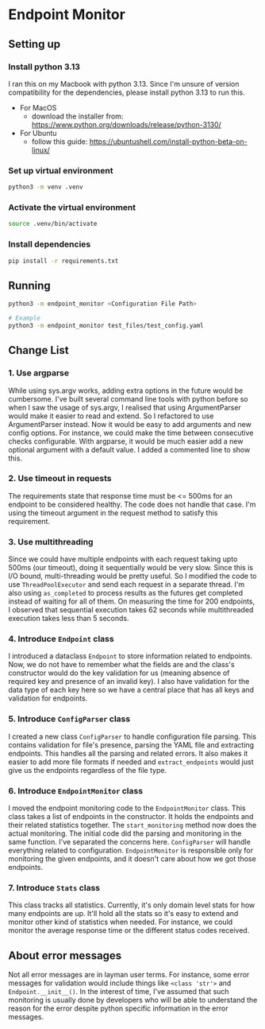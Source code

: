 # Endpoint Monitor

## Setting up

### Install python 3.13
I ran this on my Macbook with python 3.13. Since I'm unsure of version compatibility for the dependencies, please install python 3.13 to run this.
* For MacOS
  * download the installer from: https://www.python.org/downloads/release/python-3130/
* For Ubuntu
  * follow this guide: https://ubuntushell.com/install-python-beta-on-linux/

### Set up virtual environment
```bash
python3 -m venv .venv
```

### Activate the virtual environment
```bash
source .venv/bin/activate
```

### Install dependencies

```bash
pip install -r requirements.txt
```

## Running

```bash
python3 -m endpoint_monitor <Configuration File Path>

# Example
python3 -m endpoint_monitor test_files/test_config.yaml
```

## Change List
### 1. Use argparse
While using sys.argv works, adding extra options in the future would be cumbersome. 
I've built several command line tools with python before so when I saw the usage of sys.argv, I realised that using ArgumentParser would make it easier to read and extend.
So I refactored to use ArgumentParser instead. Now it would be easy to add arguments and new config options. For instance, we could make the time between consecutive checks configurable.
With argparse, it would be much easier add a new optional argument with a default value. I added a commented line to show this.

### 2. Use timeout in requests
The requirements state that response time must be <= 500ms for an endpoint to be considered healthy. The code does not handle that case. 
I'm using the timeout argument in the request method to satisfy this requirement.

### 3. Use multithreading
Since we could have multiple endpoints with each request taking upto 500ms (our timeout), doing it sequentially would be very slow. Since this is I/O bound, multi-threading would be pretty useful. 
So I modified the code to use `ThreadPoolExecutor` and send each request in a separate thread. I'm also using `as_completed` to process results as the futures get completed instead of waiting for all of them.
On measuring the time for 200 endpoints, I observed that sequential execution takes 62 seconds while multithreaded execution takes less than 5 seconds.

###  4. Introduce `Endpoint` class
I introduced a dataclass `Endpoint` to store information related to endpoints.
Now, we do not have to remember what the fields are and the class's constructor would do the key validation for us (meaning absence of required key and presence of an invalid key).
I also have validation for the data type of each key here so we have a central place that has all keys and validation for endpoints.

###  5. Introduce `ConfigParser` class
I created a new class `ConfigParser` to handle configuration file parsing. This contains validation for file's presence, parsing the YAML file and extracting endpoints. 
This handles all the parsing and related errors. It also makes it easier to add more file formats if needed and `extract_endpoints` would just give us the endpoints regardless of the file type.

### 6. Introduce `EndpointMonitor` class
I moved the endpoint monitoring code to the `EndpointMonitor` class. This class takes a list of endpoints in the constructor. It holds the endpoints and their related statistics together.
The `start_monitoring` method now does the actual monitoring. The initial code did the parsing and monitoring in the same function. I've separated the concerns here. 
`ConfigParser` will handle everything related to configuration. `EndpointMonitor` is responsible only for monitoring the given endpoints, and it doesn't care about how we got those endpoints.

### 7. Introduce `Stats` class
This class tracks all statistics. Currently, it's only domain level stats for how many endpoints are up. It'll hold all the stats so it's easy to extend and monitor other kind of statistics when needed.
For instance, we could monitor the average response time or the different status codes received.

## About error messages

Not all error messages are in layman user terms. For instance, some error messages for validation would include things like `<class 'str'>` and `Endpoint.__init__()`.
In the interest of time, I've assumed that such monitoring is usually done by developers who will be able to understand the reason for the error despite python specific information in the error messages.


